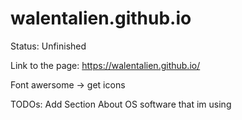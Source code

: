 # walentalien.github.io
Status: Unfinished 


Link to the page: https://walentalien.github.io/

Font awersome -> get icons

TODOs: 
Add Section About OS software that im using


